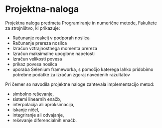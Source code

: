 # Projektna-naloga
Projektna naloga predmeta Programiranje in numerične metode, Fakultete za strojništvo, ki prikazuje:
* Računanje reakcij v podporah nosilca 
* Računanje prereza nosilca
* Izračun vztrajnostnega momenta prereza
* Izračun maksimalne upogibne napetosti
* Izračun velikosti povesa
* prikaz povesa nosilca
* uporaba Selenium frameworka, s pomočjo katerega lahko pridobimo potrebne podatke za izračun zgoraj navedenih razultatov

Pri čemer so navodila projektne naloge zahtevala implementacijo metod:
* simbolno reševanje,
* sistemi linearnih enačb,
* interpolacija ali aproksimacija,
* iskanje ničel,
* integriranje ali odvajanje,
* reševanje diferencialnih enačb.

